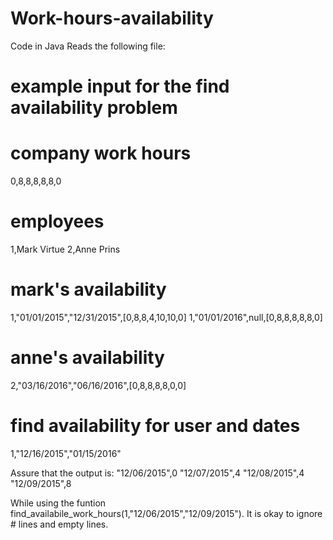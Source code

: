 # Work-hours-availability

Code in Java
Reads the following file: 
# example input for the find availability problem

# company work hours
0,8,8,8,8,8,0

# employees
1,Mark Virtue
2,Anne Prins

# mark's availability
1,"01/01/2015","12/31/2015",[0,8,8,4,10,10,0]
1,"01/01/2016",null,[0,8,8,8,8,8,0]

# anne's availability
2,"03/16/2016","06/16/2016",[0,8,8,8,8,0,0]

# find availability for user and dates
1,"12/16/2015","01/15/2016"

Assure that the output is:
"12/06/2015",0
"12/07/2015",4
"12/08/2015",4
"12/09/2015",8

While using the funtion find_availabile_work_hours(1,"12/06/2015","12/09/2015"). It is okay to ignore # lines and empty lines.
